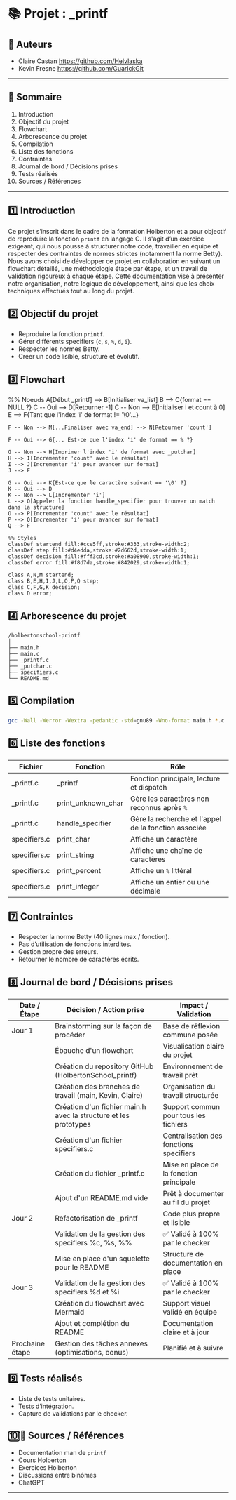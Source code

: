 # 📚 Projet : \_printf

## 📝 Auteurs

- Claire Castan https://github.com/Helvlaska
- Kevin Fresne https://github.com/GuarickGit

---

## 📖 Sommaire

1. Introduction
2. Objectif du projet
3. Flowchart
4. Arborescence du projet
5. Compilation
6. Liste des fonctions
7. Contraintes
8. Journal de bord / Décisions prises
9. Tests réalisés
10. Sources / Références

---

## 1️⃣ Introduction

Ce projet s’inscrit dans le cadre de la formation Holberton et a pour objectif de reproduire la fonction `printf` en langage C. Il s'agit d’un exercice exigeant, qui nous pousse à structurer notre code, travailler en équipe et respecter des contraintes de normes strictes (notamment la norme Betty). Nous avons choisi de développer ce projet en collaboration en suivant un flowchart détaillé, une méthodologie étape par étape, et un travail de validation rigoureux à chaque étape. Cette documentation vise à présenter notre organisation, notre logique de développement, ainsi que les choix techniques effectués tout au long du projet.

## 2️⃣ Objectif du projet

- Reproduire la fonction `printf`.
- Gérer différents specifiers (`c`, `s`, `%`, `d`, `i`).
- Respecter les normes Betty.
- Créer un code lisible, structuré et évolutif.

## 3️⃣ Flowchart

%% Noeuds
    A[Début _printf] --> B[Initialiser va_list]
    B --> C{format == NULL ?}
    C -- Oui --> D[Retourner -1]
    C -- Non --> E[Initialiser i et count à 0]
    E --> F{Tant que l'index 'i' de format != '\0'...}

    F -- Non --> M[...Finaliser avec va_end] --> N[Retourner 'count']

    F -- Oui --> G{... Est-ce que l'index 'i' de format == % ?}

    G -- Non --> H[Imprimer l'index 'i' de format avec _putchar]
    H --> I[Incrementer 'count' avec le résultat]
    I --> J[Incrementer 'i' pour avancer sur format]
    J --> F

    G -- Oui --> K{Est-ce que le caractère suivant == '\0' ?}
    K -- Oui --> D
    K -- Non --> L[Incrementer 'i']
    L --> O[Appeler la fonction handle_specifier pour trouver un match dans la structure]
    O --> P[Incrementer 'count' avec le résultat]
    P --> Q[Incrementer 'i' pour avancer sur format]
    Q --> F

    %% Styles
    classDef startend fill:#cce5ff,stroke:#333,stroke-width:2;
    classDef step fill:#d4edda,stroke:#2d662d,stroke-width:1;
    classDef decision fill:#fff3cd,stroke:#a08900,stroke-width:1;
    classDef error fill:#f8d7da,stroke:#842029,stroke-width:1;

    class A,N,M startend;
    class B,E,H,I,J,L,O,P,Q step;
    class C,F,G,K decision;
    class D error; 

## 4️⃣ Arborescence du projet

```
/holbertonschool-printf
│
├── main.h
├── main.c
├── _printf.c
├── _putchar.c
├── specifiers.c
└── README.md
```

## 5️⃣ Compilation

```bash
gcc -Wall -Werror -Wextra -pedantic -std=gnu89 -Wno-format main.h *.c
```

## 6️⃣ Liste des fonctions

| Fichier             | Fonction             | Rôle                                                 |
| ------------------- | -------------------- | ---------------------------------------------------- |
| _printf.c           | _printf             | Fonction principale, lecture et dispatch             |
| _printf.c           | print_unknown_char   | Gère les caractères non reconnus après `%`           |
| _printf.c           | handle_specifier     | Gère la recherche et l'appel de la fonction associée |
| specifiers.c        | print_char           | Affiche un caractère                                 |
| specifiers.c        | print_string         | Affiche une chaîne de caractères                     |
| specifiers.c        | print_percent        | Affiche un `%` littéral                              |
| specifiers.c        | print_integer        | Affiche un entier ou une décimale                              |

## 7️⃣ Contraintes

- Respecter la norme Betty (40 lignes max / fonction).
- Pas d’utilisation de fonctions interdites.
- Gestion propre des erreurs.
- Retourner le nombre de caractères écrits.

## 8️⃣ Journal de bord / Décisions prises

| Date / Étape | Décision / Action prise | Impact / Validation |
| ------------ | ----------------------- | ------------------- |
| Jour 1 | Brainstorming sur la façon de procéder | Base de réflexion commune posée |
| | Ébauche d'un flowchart | Visualisation claire du projet |
| | Création du repository GitHub (HolbertonSchool_printf) | Environnement de travail prêt |
| | Création des branches de travail (main, Kevin, Claire) | Organisation du travail structurée |
| | Création d'un fichier main.h avec la structure et les prototypes | Support commun pour tous les fichiers |
| | Création d'un fichier specifiers.c | Centralisation des fonctions specifiers |
| | Création du fichier _printf.c | Mise en place de la fonction principale |
| | Ajout d'un README.md vide | Prêt à documenter au fil du projet |
| Jour 2 | Refactorisation de _printf | Code plus propre et lisible |
| | Validation de la gestion des specifiers %c, %s, %% | ✅ Validé à 100% par le checker |
| | Mise en place d'un squelette pour le README | Structure de documentation en place | 
| Jour 3 | Validation de la gestion des specifiers %d et %i | ✅ Validé à 100% par le checker |
| | Création du flowchart avec Mermaid | Support visuel validé en équipe |
| | Ajout et complétion du README | Documentation claire et à jour |
| Prochaine étape | Gestion des tâches annexes (optimisations, bonus) | Planifié et à suivre |



## 9️⃣ Tests réalisés

- Liste de tests unitaires.
- Tests d’intégration.
- Capture de validations par le checker.

## 🔟🔗 Sources / Références

- Documentation man de `printf`
- Cours Holberton
- Exercices Holberton
- Discussions entre binômes
- ChatGPT

---
